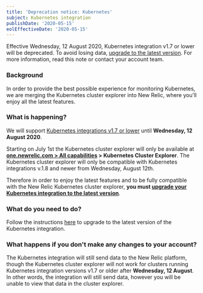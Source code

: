 ```yaml
---
title: 'Deprecation notice: Kubernetes'
subject: Kubernetes integration
publishDate: '2020-05-15'
eolEffectiveDate: '2020-05-15'
---
```


Effective Wednesday, 12 August 2020, Kubernetes integration v1.7 or lower will be deprecated. To avoid losing data, [upgrade to the latest version](https://docs.newrelic.com/docs/integrations/kubernetes-integration/installation/kubernetes-installation-configuration#update). For more information, read this note or contact your account team.

### Background

In order to provide the best possible experience for monitoring Kubernetes, we are merging the Kubernetes cluster explorer into New Relic, where you'll enjoy all the latest features.

### What is happening?

We will support [Kubernetes integrations v1.7 or lower](https://docs.newrelic.com/docs/release-notes/platform-release-notes/host-integrations-release-notes/new-relic-integration-kubernetes-170) until **Wednesday, 12 August 2020**.

Starting on July 1st the Kubernetes cluster explorer will only be available at **[one.newrelic.com > All capabilities](https://one.newrelic.com/all-capabilities) > Kubernetes Cluster Explorer**. The Kubernetes cluster explorer will only be compatible with Kubernetes integrations v.1.8 and newer from Wednesday, August 12th.

Therefore in order to enjoy the latest features and to be fully compatible with the New Relic Kubernetes cluster explorer, **you must [upgrade your Kubernetes integration to the latest version](https://docs.newrelic.com/docs/integrations/kubernetes-integration/installation/kubernetes-installation-configuration#update)**.

### What do you need to do?

Follow the instructions [here](https://docs.newrelic.com/docs/integrations/kubernetes-integration/installation/kubernetes-installation-configuration#update) to upgrade to the latest version of the Kubernetes integration.

### What happens if you don't make any changes to your account?

The Kubernetes integration will still send data to the New Relic platform, though the Kubernetes cluster explorer will not work for clusters running Kubernetes integration versions v1.7 or older after **Wednesday, 12 August**. In other words, the integration will still send data, however you will be unable to view that data in the cluster explorer.
